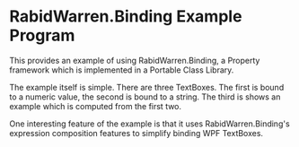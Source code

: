 # RabidWarren.Binding Example Program

This provides an example of using RabidWarren.Binding, a Property framework
which is implemented in a Portable Class Library.

The example itself is simple.  There are three TextBoxes.  The first is
bound to a numeric value, the second is bound to a string.  The third is
shows an example which is computed from the first two.

One interesting feature of the example is that it uses RabidWarren.Binding's
expression composition features to simplify binding WPF TextBoxes.